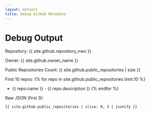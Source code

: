 ```yaml
---
layout: default
title: Debug GitHub Metadata
---
```


# Debug Output

Repository: {{ site.github.repository_nwo }}

Owner: {{ site.github.owner_name }}

Public Repositories Count: {{ site.github.public_repositories | size }}

First 10 repos:
{% for repo in site.github.public_repositories limit:10 %}
- {{ repo.name }} - {{ repo.description }}
{% endfor %}

Raw JSON (first 3):
```
{{ site.github.public_repositories | slice: 0, 3 | jsonify }}
```
